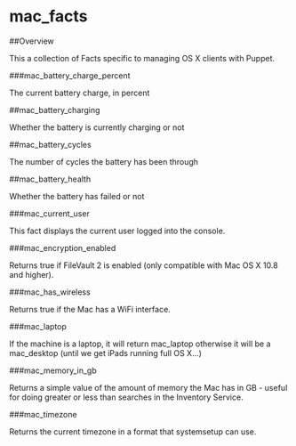 mac_facts
======

##Overview

This a collection of Facts specific to managing OS X clients with Puppet.

###mac_battery_charge_percent

The current battery charge, in percent

##mac_battery_charging

Whether the battery is currently charging or not

##mac_battery_cycles

The number of cycles the battery has been through

##mac_battery_health

Whether the battery has failed or not

###mac_current_user

This fact displays the current user logged into the console.

###mac_encryption_enabled

Returns true if FileVault 2 is enabled (only compatible with Mac OS X 10.8 and higher).

###mac_has_wireless

Returns true if the Mac has a WiFi interface.

###mac_laptop

If the machine is a laptop, it will return mac_laptop otherwise it will be a mac_desktop (until we get iPads running full OS X...)

###mac_memory_in_gb

Returns a simple value of the amount of memory the Mac has in GB - useful for doing greater or less than searches in the Inventory Service.

###mac_timezone

Returns the current timezone in a format that systemsetup can use.